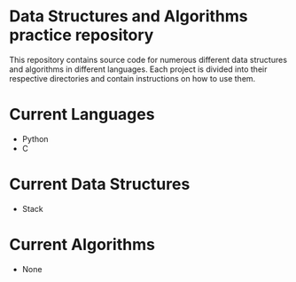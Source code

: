 # Data Structures and Algorithms practice repository
This repository contains source code for numerous different data structures and algorithms in different languages. Each project is divided into their respective directories and contain instructions on how to use them.

# Current Languages
- Python
- C

# Current Data Structures
- Stack

# Current Algorithms
- None
